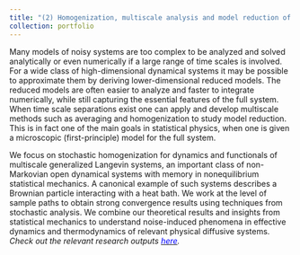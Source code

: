 ```yaml
---
title: "(2) Homogenization, multiscale analysis and model reduction of open dynamical systems"
collection: portfolio
---
```

Many models of noisy systems are too complex to be analyzed and solved analytically or even numerically if a large range of time scales is involved. For a wide class of high-dimensional dynamical systems it may be possible to approximate them by deriving lower-dimensional reduced models. The reduced models are often easier to analyze and faster to integrate numerically, while still capturing the essential features of the full system. When time scale separations exist one can apply and develop multiscale methods such as averaging and homogenization to study model reduction. This is in fact one of the main goals in statistical physics, when one is given a microscopic (first-principle) model for the full system.

We focus on stochastic homogenization for dynamics and functionals of multiscale generalized Langevin systems, an important class of non-Markovian open dynamical systems with memory in nonequilibrium statistical mechanics. A canonical example of such systems describes a Brownian particle interacting with a heat bath. We work at the level of sample paths to obtain strong convergence results using techniques from stochastic analysis. We combine our theoretical results and insights from statistical mechanics to understand noise-induced phenomena in effective dynamics and thermodynamics of relevant physical diffusive systems. <i>Check out the relevant research outputs [<font color = "blue">here</font>](https://shoelim.github.io/publications/).</i>
<br>
<br>

